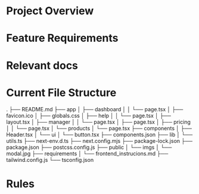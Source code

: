 
# Project Overview

# Feature Requirements

# Relevant docs

# Current File Structure
.
├── README.md
├── app
│   ├── dashboard
│   │   └── page.tsx
│   ├── favicon.ico
│   ├── globals.css
│   ├── help
│   │   └── page.tsx
│   ├── layout.tsx
│   ├── manager
│   │   └── page.tsx
│   ├── page.tsx
│   ├── pricing
│   │   └── page.tsx
│   └── products
│       └── page.tsx
├── components
│   ├── Header.tsx
│   └── ui
│       └── button.tsx
├── components.json
├── lib
│   └── utils.ts
├── next-env.d.ts
├── next.config.mjs
├── package-lock.json
├── package.json
├── postcss.config.js
├── public
│   └── imgs
│       └── modal.jpg
├── requirements
│   └── frontend_instrucions.md
├── tailwind.config.js
└── tsconfig.json


# Rules
